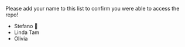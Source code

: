Please add your name to this list to confirm you were able to access the repo!
- Stefano 🍄
- Linda Tam 
- Olivia